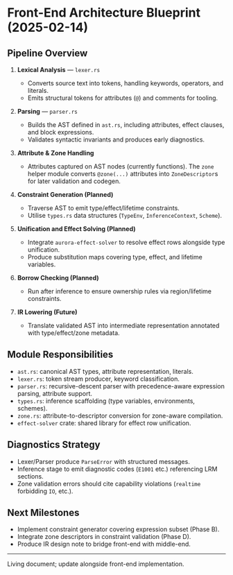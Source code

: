 # Front-End Architecture Blueprint (2025-02-14)

## Pipeline Overview
1. **Lexical Analysis** — `lexer.rs`
   - Converts source text into tokens, handling keywords, operators, and literals.
   - Emits structural tokens for attributes (`@`) and comments for tooling.

2. **Parsing** — `parser.rs`
   - Builds the AST defined in `ast.rs`, including attributes, effect clauses, and block expressions.
   - Validates syntactic invariants and produces early diagnostics.

3. **Attribute & Zone Handling**
   - Attributes captured on AST nodes (currently functions). The `zone` helper module converts `@zone(...)` attributes into `ZoneDescriptor`s for later validation and codegen.

4. **Constraint Generation (Planned)**
   - Traverse AST to emit type/effect/lifetime constraints.
   - Utilise `types.rs` data structures (`TypeEnv`, `InferenceContext`, `Scheme`).

5. **Unification and Effect Solving (Planned)**
   - Integrate `aurora-effect-solver` to resolve effect rows alongside type unification.
   - Produce substitution maps covering type, effect, and lifetime variables.

6. **Borrow Checking (Planned)**
   - Run after inference to ensure ownership rules via region/lifetime constraints.

7. **IR Lowering (Future)**
   - Translate validated AST into intermediate representation annotated with type/effect/zone metadata.

## Module Responsibilities
- `ast.rs`: canonical AST types, attribute representation, literals.
- `lexer.rs`: token stream producer, keyword classification.
- `parser.rs`: recursive-descent parser with precedence-aware expression parsing, attribute support.
- `types.rs`: inference scaffolding (type variables, environments, schemes).
- `zone.rs`: attribute-to-descriptor conversion for zone-aware compilation.
- `effect-solver` crate: shared library for effect row unification.

## Diagnostics Strategy
- Lexer/Parser produce `ParseError` with structured messages.
- Inference stage to emit diagnostic codes (`E1001` etc.) referencing LRM sections.
- Zone validation errors should cite capability violations (`realtime` forbidding `IO`, etc.).

## Next Milestones
- Implement constraint generator covering expression subset (Phase B).
- Integrate zone descriptors in constraint validation (Phase D).
- Produce IR design note to bridge front-end with middle-end.

---
Living document; update alongside front-end implementation.
